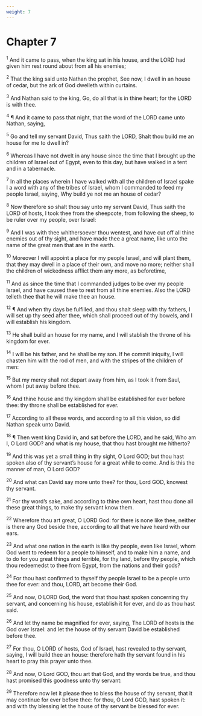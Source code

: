 ```yaml
---
weight: 7
---
```


# Chapter 7

<sup>1</sup> And it came to pass, when the king sat in his house, and the LORD had given him rest round about from all his enemies; 

<sup>2</sup> That the king said unto Nathan the prophet, See now, I dwell in an house of cedar, but the ark of God dwelleth within curtains. 

<sup>3</sup> And Nathan said to the king, Go, do all that is in thine heart; for the LORD is with thee. 

<sup>4</sup> ¶ And it came to pass that night, that the word of the LORD came unto Nathan, saying, 

<sup>5</sup> Go and tell my servant David, Thus saith the LORD, Shalt thou build me an house for me to dwell in? 

<sup>6</sup> Whereas I have not dwelt in any house since the time that I brought up the children of Israel out of Egypt, even to this day, but have walked in a tent and in a tabernacle. 

<sup>7</sup> In all the places wherein I have walked with all the children of Israel spake I a word with any of the tribes of Israel, whom I commanded to feed my people Israel, saying, Why build ye not me an house of cedar? 

<sup>8</sup> Now therefore so shalt thou say unto my servant David, Thus saith the LORD of hosts, I took thee from the sheepcote, from following the sheep, to be ruler over my people, over Israel: 

<sup>9</sup> And I was with thee whithersoever thou wentest, and have cut off all thine enemies out of thy sight, and have made thee a great name, like unto the name of the great men that are in the earth. 

<sup>10</sup> Moreover I will appoint a place for my people Israel, and will plant them, that they may dwell in a place of their own, and move no more; neither shall the children of wickedness afflict them any more, as beforetime, 

<sup>11</sup> And as since the time that I commanded judges to be over my people Israel, and have caused thee to rest from all thine enemies. Also the LORD telleth thee that he will make thee an house. 

<sup>12</sup> ¶ And when thy days be fulfilled, and thou shalt sleep with thy fathers, I will set up thy seed after thee, which shall proceed out of thy bowels, and I will establish his kingdom. 

<sup>13</sup> He shall build an house for my name, and I will stablish the throne of his kingdom for ever. 

<sup>14</sup> I will be his father, and he shall be my son. If he commit iniquity, I will chasten him with the rod of men, and with the stripes of the children of men: 

<sup>15</sup> But my mercy shall not depart away from him, as I took it from Saul, whom I put away before thee. 

<sup>16</sup> And thine house and thy kingdom shall be established for ever before thee: thy throne shall be established for ever. 

<sup>17</sup> According to all these words, and according to all this vision, so did Nathan speak unto David. 

<sup>18</sup> ¶ Then went king David in, and sat before the LORD, and he said, Who am I, O Lord GOD? and what is my house, that thou hast brought me hitherto? 

<sup>19</sup> And this was yet a small thing in thy sight, O Lord GOD; but thou hast spoken also of thy servant’s house for a great while to come. And is this the manner of man, O Lord GOD? 

<sup>20</sup> And what can David say more unto thee? for thou, Lord GOD, knowest thy servant. 

<sup>21</sup> For thy word’s sake, and according to thine own heart, hast thou done all these great things, to make thy servant know them. 

<sup>22</sup> Wherefore thou art great, O LORD God: for there is none like thee, neither is there any God beside thee, according to all that we have heard with our ears. 

<sup>23</sup> And what one nation in the earth is like thy people, even like Israel, whom God went to redeem for a people to himself, and to make him a name, and to do for you great things and terrible, for thy land, before thy people, which thou redeemedst to thee from Egypt, from the nations and their gods? 

<sup>24</sup> For thou hast confirmed to thyself thy people Israel to be a people unto thee for ever: and thou, LORD, art become their God. 

<sup>25</sup> And now, O LORD God, the word that thou hast spoken concerning thy servant, and concerning his house, establish it for ever, and do as thou hast said. 

<sup>26</sup> And let thy name be magnified for ever, saying, The LORD of hosts is the God over Israel: and let the house of thy servant David be established before thee. 

<sup>27</sup> For thou, O LORD of hosts, God of Israel, hast revealed to thy servant, saying, I will build thee an house: therefore hath thy servant found in his heart to pray this prayer unto thee. 

<sup>28</sup> And now, O Lord GOD, thou art that God, and thy words be true, and thou hast promised this goodness unto thy servant: 

<sup>29</sup> Therefore now let it please thee to bless the house of thy servant, that it may continue for ever before thee: for thou, O Lord GOD, hast spoken it: and with thy blessing let the house of thy servant be blessed for ever. 


